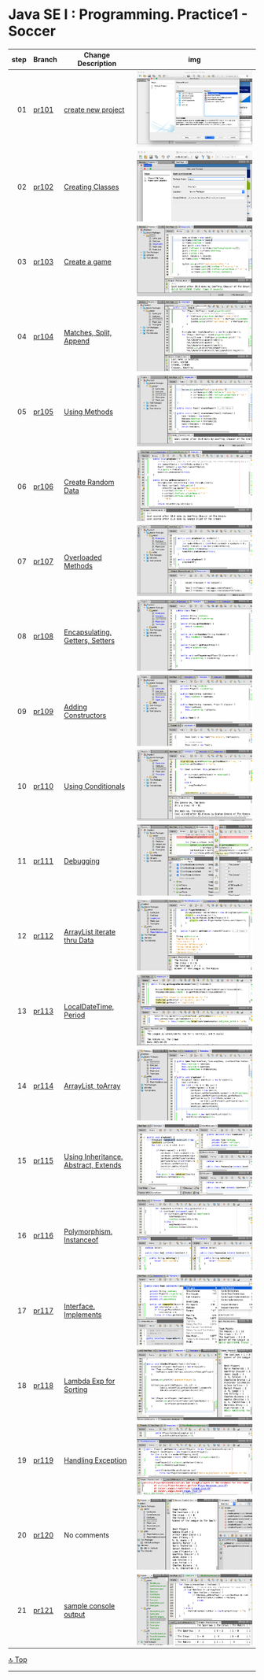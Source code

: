 Java SE I : Programming. Practice1 -  Soccer
===
[top]: topOfThePage

| step | Branch | Change Description | img |
| ---: | --- | --- | --- |
| 01 | 	[pr101](	https://github.com/alvintwng/steps/tree/pr101/Practice1 )| 	[create new project](	https://github.com/alvintwng/steps/commit/049ae569123e914c65300fc557218cc3d715406b)| 	<img src="img/210612pr101.png" alt="210612pr101.png" height=“144”> |
| 02 | 	[pr102](	https://github.com/alvintwng/steps/tree/pr102/Practice1)| 	[Creating Classes](	https://github.com/alvintwng/steps/commit/a6fb11c98ecd51ae125feb115aff993ff6083cad )| 	<img src="img/210613pr102.png" alt="2106130pr102.png" height="144"> |
| 03 | 	[pr103](	https://github.com/alvintwng/steps/tree/pr103/Practice1)| 	[Create a game	](	https://github.com/alvintwng/steps/commit/267a8d26d33ba4869047b983f1e26dff93510682)| 	<img src="img/210614pr103.png" alt="210614pr103.png" height="144"> |
| 04 | 	[pr104](	https://github.com/alvintwng/steps/tree/pr104/Practice1)| 	[Matches, Split, Append](	https://github.com/alvintwng/steps/commit/1f26b476594094a189aeb239f5d23f2baf1a5fea)| 	<img src="img/210614pr104.png" alt="210614pr104.png" height="144"> |
| 05 | 	[pr105](	https://github.com/alvintwng/steps/tree/pr105/Practice1)| 	[Using Methods](	https://github.com/alvintwng/steps/commit/913166b7c21e755afe21a3c033f4fac2c07a0adc)| 	<img src="img/210614pr105.png" alt="210614pr105.png" height="144"> |
| 06 | 	[pr106](	https://github.com/alvintwng/steps/tree/pr106/Practice1)| 	[Create Random Data](	https://github.com/alvintwng/steps/commit/1a98f0ce60e4c0a3782e994dfc41088588c780f9)| 	<img src="img/210614pr106.png" alt="210614pr106.png" height="144"> |
| 07 | 	[pr107](	https://github.com/alvintwng/steps/tree/pr107/Practice1)| 	[Overloaded Methods](	https://github.com/alvintwng/steps/commit/b4ffea4e87b92dcca0f29eac20a58c0d3d9cdfa5)| 	<img src="img/210615pr107.png" alt="210615pr107.png" height="144"> |
| 08 | 	[pr108](	https://github.com/alvintwng/steps/tree/pr108/Practice1)| 	[Encapsulating. Getters, Setters](	https://github.com/alvintwng/steps/commit/27c7a302718ee1703357a3b1a2d72bf8732e7089)| 	<img src="img/210615pr108.png" alt="210615pr108.png" height="144"> |
| 09 | 	[pr109](	https://github.com/alvintwng/steps/tree/pr109/Practice1)| 	[Adding Constructors	](	https://github.com/alvintwng/steps/commit/92c911ecb486e0c6a8ccaea2a022d85622e57328)| 	<img src="img/210615pr109.png" alt="210615pr109.png" height="144"> |
| 10 | 	[pr110](	https://github.com/alvintwng/steps/tree/pr110/Practice1)| 	[Using Conditionals](	https://github.com/alvintwng/steps/commit/e2eeb2e5e125080a50a2fdbbfe04c4df45d48cd7)| 	<img src="img/210616pr110.png" alt="210616pr110.png" height="144"> |
| 11 | 	[pr111](	https://github.com/alvintwng/steps/tree/pr111/Practice1)| 	[Debugging](	https://github.com/alvintwng/steps/commit/1203691c57586aec942513a5d07cb4bc20e84d83)| 	<img src="img/210617pr111.png" alt="210617pr111.png" height="144"> |
| 12 | 	[pr112](	https://github.com/alvintwng/steps/tree/pr112/Practice1)| 	[ArrayList iterate thru Data	](	https://github.com/alvintwng/steps/commit/b9d3ac7814f0811ec96f0a2229eb5dbb46a4d8d7)| 	<img src="img/210618pr112.png" alt="210618pr112.png" height="144"> |
| 13 | 	[pr113](	https://github.com/alvintwng/steps/tree/pr113/Practice1)| 	[LocalDateTime, Period](	https://github.com/alvintwng/steps/commit/ec6f013555b9eafb32bc5423567ff11decad2593)| 	<img src="img/210618pr113.png" alt="210618pr113.png" height="144"> |
| 14 | 	[pr114](	https://github.com/alvintwng/steps/tree/pr114/Practice1)| 	[ArrayList, toArray](	https://github.com/alvintwng/steps/commit/7d0ecbe21a675b2aad98f6974fe594fb5577baea)| 	<img src="img/210623pr114.png" alt="210623pr114.png" height="144"> |
| 15 | 	[pr115](	https://github.com/alvintwng/steps/tree/pr115/Practice1)| 	[Using Inheritance. Abstract, Extends	](	https://github.com/alvintwng/steps/commit/1aca177ac335aabeb52a86c25011dcdeb82220b8)| 	<img src="img/210623pr115.png" alt="210623pr115.png" height="144"> |
| 16 | 	[pr116](	https://github.com/alvintwng/steps/tree/pr116/Practice1)| 	[Polymorphism. Instanceof](	https://github.com/alvintwng/steps/commit/3068e0bccd013ff02815f26a1197e6470c9e3405)| 	<img src="img/210624pr116.png" alt="210624pr116.png" height="144"> |
| 17 | 	[pr117](	https://github.com/alvintwng/steps/tree/pr117/Practice1)| 	[Interface. Implements](	https://github.com/alvintwng/steps/commit/13584954a5b652dd6d4dfa9e9b854827b960c6ad)| 	<img src="img/210626pr117.png" alt="210626pr117.png" height="144"> |
| 18 | 	[pr118](	https://github.com/alvintwng/steps/tree/pr118/Practice1)| 	[Lambda Exp for Sorting](	https://github.com/alvintwng/steps/commit/dad0955708481bb5ad1373cef89d1ea72f080763)| 	<img src="img/210626pr118.png" alt="210626pr118.png" height="144"> |
| 19 | 	[pr119](	https://github.com/alvintwng/steps/tree/pr119/Practice1)| 	[Handling Exception](	https://github.com/alvintwng/steps/commit/bb3499acddb1e8da74791d8fe71036cc55803f56)| 	<img src="img/210628pr119.png" alt="210628pr119.png" height="144"> |
  | 20 | 	[pr120](	https://github.com/alvintwng/steps/tree/pr120/Practice1)| No comments | 	<img src="img/210629pr120.png" alt="210629pr120.png" height="144"> |
| 21 | 	[pr121](	https://github.com/alvintwng/steps/tree/pr121/Practice1)| 	[sample console output](/../../blob/pr121/Practice1/sampleOutput.md)| 	<img src="img/210629pr121.png" alt="210629pr121.png" height="144"> |


[:top: Top](#top)

---
